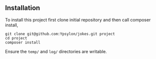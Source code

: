 Installation
------------

To install this project first clone initial repository and then call composer install,

    git clone git@github.com:Ypsylon/jokes.git project 
    cd project
	composer install

Ensure the `temp/` and `log/` directories are writable.
